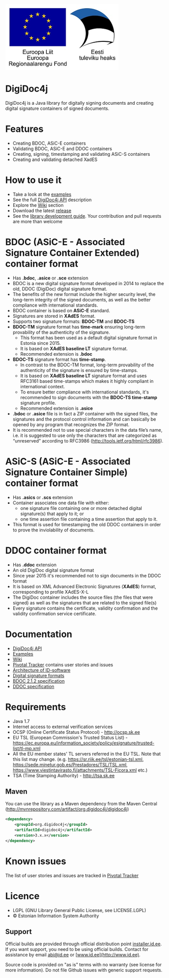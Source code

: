 ﻿![EU Regional Development Fund](digidoc4j/src/main/doc/resources/EL_Regionaalarengu_Fond_horisontaalne-vaike.jpg)


# DigiDoc4j
DigiDoc4j is a Java library for digitally signing documents and creating digital signature containers of signed documents.

# Features
* Creating BDOC, ASiC-E containers
* Validating BDOC, ASiC-E and DDOC containers
* Creating, signing, timestamping and validating ASiC-S containers
* Creating and validating detached XadES

# How to use it
* Take a look at the [examples](https://github.com/open-eid/digidoc4j/wiki/Examples-of-using-it)
* See the full [DigiDoc4j API](http://open-eid.github.io/digidoc4j/) description
* Explore the [Wiki](https://github.com/open-eid/digidoc4j/wiki) section
* Download the latest [release](https://github.com/open-eid/digidoc4j/releases)
* See the [library development guide](https://github.com/open-eid/digidoc4j/wiki/Development). Your contribution and pull requests are more than welcome

# BDOC (ASiC-E - Associated Signature Container Extended) container format
* Has **.bdoc**, **.asice** or **.sce** extension
* BDOC is a new digital signature format developed in 2014 to replace the old, DDOC (DigiDoc) digital signature format. 
* The benefits of the new format include the higher security level, the long-term integrity of the signed documents, as well as the better compliance with international standards.
* BDOC container is based on **ASiC-E** standard.
* Signatures are stored in **XAdES** format.
* Supports two signature formats: **BDOC-TM** and **BDOC-TS**
* **BDOC-TM** signature format has **time-mark** ensuring long-term provability of the authenticity of the signature.
    * This format has been used as a default digital signature format in Estonia since 2015.
    * It is based on **XAdES baseline LT** signature format.
    * Recommended extension is **.bdoc**
* **BDOC-TS** signature format has **time-stamp**.
    * In contrast to the BDOC-TM format, long-term provability of the authenticity of the signature is ensured by time-stamps.
    * It is based on **XAdES baseline LT** signature format and uses RFC3161 based time-stamps which makes it highly compliant in international context.
    * To ensure better compliance with international standards, it's recommended to sign documents with the **BDOC-TS time-stamp** signature profile.
    * Recommended extension is **.asice**
* **.bdoc** or **.asice** file is in fact a ZIP container with the signed files, the signatures and the protocol control information and can basically be opened by any program that recognizes the ZIP format.
* It is recommended not to use special characters in the data file’s name, i.e. it is suggested to use only the characters that are categorized as “unreserved” according to RFC3986 (http://tools.ietf.org/html/rfc3986).

# ASiC-S (ASiC-E - Associated Signature Container Simple) container format
* Has **.asics** or **.scs** extension
* Container associates one data file with either:
  - one signature file containing one or more detached digital signature(s) that apply to it; or
  - one time assertion file containing a time assertion that apply to it.
* This format is used for timestamping the old DDOC containers in order to prove the inviolability of documents.

# DDOC container format
* Has **.ddoc** extension
* An old DigiDoc digital signature format
* Since year 2015 it's recommended not to sign documents in the DDOC format
* It is based on XML Advanced Electronic Signatures (**XAdES**) format, corresponding to  profile XAdES-X-L
* The DigiDoc container includes the source files (the files that were signed) as well as the signatures that are related to the signed file(s)
* Every signature contains the certificate, validity confirmation and the validity confirmation service certificate.


# Documentation
* [DigiDoc4j API](http://open-eid.github.io/digidoc4j/)
* [Examples](https://github.com/open-eid/digidoc4j/wiki/Examples-of-using-it)
* [Wiki](https://github.com/open-eid/digidoc4j/wiki)
* [Pivotal Tracker](https://www.pivotaltracker.com/n/projects/1110130) contains user stories and issues
* [Architecture of ID-software](http://open-eid.github.io/)
* [Digital signature formats](http://www.id.ee/index.php?id=36108)
* [BDOC 2.1.2 specification](http://id.ee/public/bdoc-spec212-eng.pdf)
* [DDOC specification](http://www.id.ee/public/DigiDoc_format_1.3.pdf)

# Requirements
* Java 1.7
* Internet access to external verification services
 * OCSP (Online Certificate Status Protocol) - http://ocsp.sk.ee
 * EU TSL (European Commission's Trusted Status List) - https://ec.europa.eu/information_society/policy/esignature/trusted-list/tl-mp.xml
 * All the EU member states' TL servers referred in the EU TSL. Note that this list may change. (e.g. https://sr.riik.ee/tsl/estonian-tsl.xml, https://sede.minetur.gob.es/Prestadores/TSL/TSL.xml, https://www.viestintavirasto.fi/attachments/TSL-Ficora.xml etc.)
 * TSA (Time Stamping Authority) - http://tsa.sk.ee

## Maven
You can use the library as a Maven dependency from the Maven Central (http://mvnrepository.com/artifact/org.digidoc4j/digidoc4j)

```xml
<dependency>
	<groupId>org.digidoc4j</groupId>
	<artifactId>digidoc4j</artifactId>
	<version>3.x.x</version>
</dependency>
```

# Known issues
The list of user stories and issues are tracked in [Pivotal Tracker](https://www.pivotaltracker.com/n/projects/1110130)

# Licence
* LGPL (GNU Library General Public License, see LICENSE.LGPL)
* © Estonian Information System Authority

## Support
Official builds are provided through official distribution point [installer.id.ee](https://installer.id.ee). If you want support, you need to be using official builds. Contact for assistance by email [abi@id.ee](mailto:abi@id.ee) or [www.id.ee](http://www.id.ee).

Source code is provided on "as is" terms with no warranty (see license for more information). Do not file Github issues with generic support requests.
